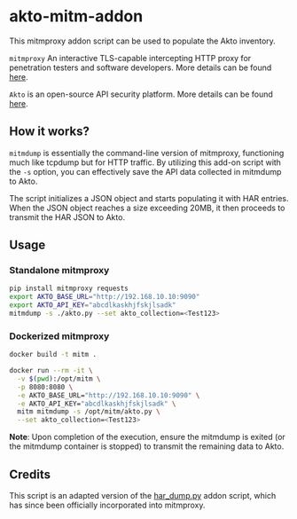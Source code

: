# akto-mitm-addon
This mitmproxy addon script can be used to populate the Akto inventory. 

`mitmproxy` An interactive TLS-capable intercepting HTTP proxy for penetration testers and software developers. More details can be found [here](https://mitmproxy.org/).

`Akto` is an open-source API security platform. More details can be found [here](https://www.akto.io/).

## How it works?
`mitmdump` is essentially the command-line version of mitmproxy, functioning much like tcpdump but for HTTP traffic. By utilizing this add-on script with the `-s` option, you can effectively save the API data collected in mitmdump to Akto. 

The script initializes a JSON object and starts populating it with HAR entries. When the JSON object reaches a size exceeding 20MB, it then proceeds to transmit the HAR JSON to Akto.

## Usage 
### Standalone mitmproxy
```bash
pip install mitmproxy requests
export AKTO_BASE_URL="http://192.168.10.10:9090"
export AKTO_API_KEY="abcdlkaskhjfskjlsadk"
mitmdump -s ./akto.py --set akto_collection=<Test123>

```
### Dockerized mitmproxy
```bash
docker build -t mitm .

docker run --rm -it \
  -v $(pwd):/opt/mitm \
  -p 8080:8080 \
  -e AKTO_BASE_URL="http://192.168.10.10:9090" \
  -e AKTO_API_KEY="abcdlkaskhjfskjlsadk" \
  mitm mitmdump -s /opt/mitm/akto.py \
  --set akto_collection=<Test123>
```

__Note__:  Upon completion of the execution, ensure the mitmdump is exited (or the mitmdump container is stopped) to transmit the remaining data to Akto. 

## Credits
This script is an adapted version of the [har_dump.py](https://github.com/mitmproxy/mitmproxy/blob/main/examples/contrib/har_dump.py) addon script, which has since been officially incorporated into mitmproxy.
